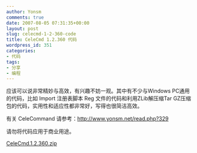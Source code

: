 ```yaml
---
author: Yonsm
comments: true
date: 2007-08-05 07:31:35+00:00
layout: post
slug: celecmd-1-2-360-code
title: CeleCmd 1.2.360 代码
wordpress_id: 351
categories:
- 代码
tags:
- 分享
- 编程
---
```


应该可以说非常精妙与高效，有兴趣不妨一观。其中有不少与Windows PC通用的代码，比如 Import 注册表脚本 Reg 文件的代码和利用ZLib解压缩Tar GZ压缩包的代码，实用性和适应性都非常好，写得也很简洁高效。  
  
有关 CeleCommand 请参考：http://www.yonsm.net/read.php?329  
  
<!-- more -->  
  
请勿将代码应用于商业用途。  
  
[CeleCmd.1.2.360.zip](HTTP://WWW.Yonsm.NET/wp-content/bo/attachment/1221149178_8271361d.zip)
